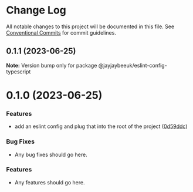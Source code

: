 # Change Log

All notable changes to this project will be documented in this file.
See [Conventional Commits](https://conventionalcommits.org) for commit guidelines.

## 0.1.1 (2023-06-25)

**Note:** Version bump only for package @jayjaybeeuk/eslint-config-typescript

# 0.1.0 (2023-06-25)

### Features

- add an eslint config and plug that into the root of the project ([0d59ddc](https://github.com/jayjaybeeuk/utils/commit/0d59ddcfec3863c28b6829bf54d9fc24acb0735d))

### Bug Fixes

- Any bug fixes should go here.

### Features

- Any features should go here.
